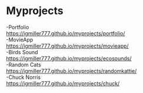 # Myprojects
-Portfolio\
https://igmiller777.github.io/myprojects/portfolio/ \
-MovieApp\
https://igmiller777.github.io/myprojects/movieapp/ \
-Birds Sound\
https://igmiller777.github.io/myprojects/ecosounds/ \
-Random Cats\
https://igmiller777.github.io/myprojects/randomkattie/ \
-Chuck Norris\
https://igmiller777.github.io/myprojects/chuck/ 

